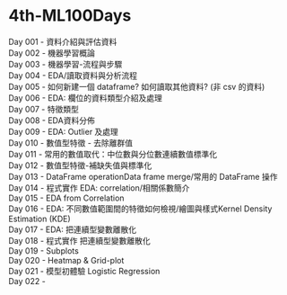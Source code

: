 # 4th-ML100Days

Day 001 - 資料介紹與評估資料  
Day 002 - 機器學習概論  
Day 003 - 機器學習-流程與步驟  
Day 004 - EDA/讀取資料與分析流程  
Day 005 - 如何新建一個 dataframe? 如何讀取其他資料? (非 csv 的資料)  
Day 006 - EDA: 欄位的資料類型介紹及處理  
Day 007 - 特徵類型  
Day 008 - EDA資料分佈  
Day 009 - EDA: Outlier 及處理  
Day 010 - 數值型特徵 - 去除離群值  
Day 011 - 常用的數值取代：中位數與分位數連續數值標準化  
Day 012 - 數值型特徵-補缺失值與標準化  
Day 013 - DataFrame operationData frame merge/常用的 DataFrame 操作  
Day 014 - 程式實作 EDA: correlation/相關係數簡介  
Day 015 - EDA from Correlation  
Day 016 - EDA: 不同數值範圍間的特徵如何檢視/繪圖與樣式Kernel Density Estimation (KDE)  
Day 017 - EDA: 把連續型變數離散化  
Day 018 - 程式實作 把連續型變數離散化  
Day 019 - Subplots  
Day 020 - Heatmap & Grid-plot  
Day 021 - 模型初體驗 Logistic Regression  
Day 022 -  
